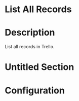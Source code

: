 ﻿# List All Records

# Description

List all records in Trello.

# Untitled Section

# Configuration
